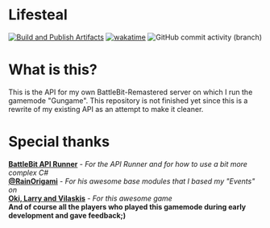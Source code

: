 # Lifesteal
[![Build and Publish Artifacts](https://github.com/DasIschBims/Lifesteal/actions/workflows/build.yml/badge.svg?branch=master)](https://github.com/DasIschBims/Lifesteal/actions/workflows/build.yml) [![wakatime](https://wakatime.com/badge/github/DasIschBims/Lifesteal.svg)](https://wakatime.com/badge/github/DasIschBims/Lifesteal) ![GitHub commit activity (branch)](https://img.shields.io/github/commit-activity/t/DasIschBims/Lifesteal)

# What is this?
This is the API for my own BattleBit-Remastered server on which I run the gamemode "Gungame".
This repository is not finished yet since this is a rewrite of my existing API as an attempt to make it cleaner.

# Special thanks
**[BattleBit API Runner](https://github.com/BattleBit-Community-Servers/BattleBitAPIRunner)** - *For the API Runner and for how to use a bit more complex C#* <br>
**[@RainOrigami](https://github.com/RainOrigami/BattleBitBaseModules)** - *For his awesome base modules that I based my "Events" on* <br>
**[Oki, Larry and Vilaskis](https://joinbattlebit.com)** - *For this awesome game* <br>
**And of course all the players who played this gamemode during early development and gave feedback;)**

